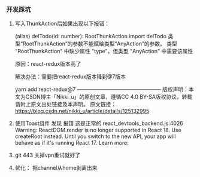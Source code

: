### 开发踩坑
1. 写入ThunkAction后如果出现以下报错：

   (alias) delTodo(id: number): RootThunkAction import delTodo 类型“RootThunkAction”的参数不能赋给类型“AnyAction”的参数。 类型 "RootThunkAction" 中缺少属性 "type"，但类型 "AnyAction" 中需要该属性

   原因：react-redux版本高了

   解决办法：需要把react-redux版本降到@7版本

   yarn add react-redux@7
   ————————————————
   版权声明：本文为CSDN博主「Nikki_u」的原创文章，遵循CC 4.0 BY-SA版权协议，转载请附上原文出处链接及本声明。
   原文链接：https://blog.csdn.net/nikki_u/article/details/125132995

2. 使用Toast组件 发现 报错 这是正常的
  react_devtools_backend.js:4026 Warning: ReactDOM.render is no longer supported in React 18. Use createRoot instead. Until you switch to the new API, your app will behave as if it's running React 17. Learn more: 

3. git 443 关掉vpn重试就好了
4. 优化： 把channel从home剥离出来